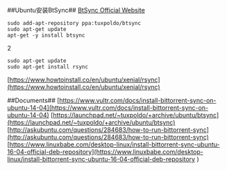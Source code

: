 ##Ubuntu安装BtSync##
[BtSync Official Website](https://www.resilio.com/platforms/desktop/)

```shell
sudo add-apt-repository ppa:tuxpoldo/btsync
sudo apt-get update
apt-get -y install btsync
```

2
```shell
sudo apt-get update
sudo apt-get install rsync
```
[https://www.howtoinstall.co/en/ubuntu/xenial/rsync](https://www.howtoinstall.co/en/ubuntu/xenial/rsync)

##Documents##
[https://www.vultr.com/docs/install-bittorrent-sync-on-ubuntu-14-04](https://www.vultr.com/docs/install-bittorrent-sync-on-ubuntu-14-04)
[https://launchpad.net/~tuxpoldo/+archive/ubuntu/btsync](https://launchpad.net/~tuxpoldo/+archive/ubuntu/btsync)
[http://askubuntu.com/questions/284683/how-to-run-bittorrent-sync](http://askubuntu.com/questions/284683/how-to-run-bittorrent-sync)
[https://www.linuxbabe.com/desktop-linux/install-bittorrent-sync-ubuntu-16-04-official-deb-repository](https://www.linuxbabe.com/desktop-linux/install-bittorrent-sync-ubuntu-16-04-official-deb-repository	)
